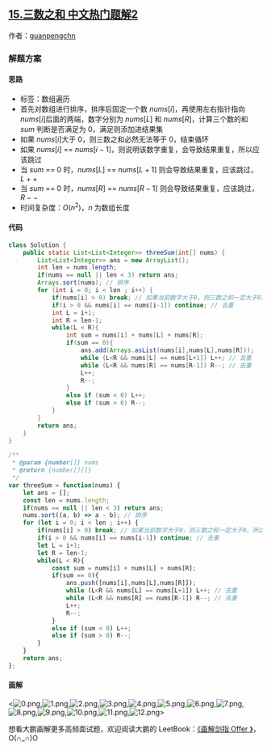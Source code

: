 ## [15.三数之和 中文热门题解2](https://leetcode.cn/problems/3sum/solutions/100000/hua-jie-suan-fa-15-san-shu-zhi-he-by-guanpengchn)

作者：[guanpengchn](https://leetcode.cn/u/guanpengchn)
### 解题方案

#### 思路

- 标签：数组遍历
- 首先对数组进行排序，排序后固定一个数 $nums[i]$，再使用左右指针指向 $nums[i]$后面的两端，数字分别为 $nums[L]$ 和 $nums[R]$，计算三个数的和 $sum$ 判断是否满足为 $0$，满足则添加进结果集
- 如果 $nums[i]$大于 $0$，则三数之和必然无法等于 $0$，结束循环
- 如果 $nums[i]$ == $nums[i-1]$，则说明该数字重复，会导致结果重复，所以应该跳过
- 当 $sum$ == $0$ 时，$nums[L]$ == $nums[L+1]$ 则会导致结果重复，应该跳过，$L++$
- 当 $sum$ == $0$ 时，$nums[R]$ == $nums[R-1]$ 则会导致结果重复，应该跳过，$R--$
- 时间复杂度：$O(n^2)$，$n$ 为数组长度

#### 代码

```Java []
class Solution {
    public static List<List<Integer>> threeSum(int[] nums) {
        List<List<Integer>> ans = new ArrayList();
        int len = nums.length;
        if(nums == null || len < 3) return ans;
        Arrays.sort(nums); // 排序
        for (int i = 0; i < len ; i++) {
            if(nums[i] > 0) break; // 如果当前数字大于0，则三数之和一定大于0，所以结束循环
            if(i > 0 && nums[i] == nums[i-1]) continue; // 去重
            int L = i+1;
            int R = len-1;
            while(L < R){
                int sum = nums[i] + nums[L] + nums[R];
                if(sum == 0){
                    ans.add(Arrays.asList(nums[i],nums[L],nums[R]));
                    while (L<R && nums[L] == nums[L+1]) L++; // 去重
                    while (L<R && nums[R] == nums[R-1]) R--; // 去重
                    L++;
                    R--;
                }
                else if (sum < 0) L++;
                else if (sum > 0) R--;
            }
        }        
        return ans;
    }
}
```

```JavaScript []
/**
 * @param {number[]} nums
 * @return {number[][]}
 */
var threeSum = function(nums) {
    let ans = [];
    const len = nums.length;
    if(nums == null || len < 3) return ans;
    nums.sort((a, b) => a - b); // 排序
    for (let i = 0; i < len ; i++) {
        if(nums[i] > 0) break; // 如果当前数字大于0，则三数之和一定大于0，所以结束循环
        if(i > 0 && nums[i] == nums[i-1]) continue; // 去重
        let L = i+1;
        let R = len-1;
        while(L < R){
            const sum = nums[i] + nums[L] + nums[R];
            if(sum == 0){
                ans.push([nums[i],nums[L],nums[R]]);
                while (L<R && nums[L] == nums[L+1]) L++; // 去重
                while (L<R && nums[R] == nums[R-1]) R--; // 去重
                L++;
                R--;
            }
            else if (sum < 0) L++;
            else if (sum > 0) R--;
        }
    }        
    return ans;
};
```


#### 画解

<![0.png](https://pic.leetcode-cn.com/05bd0c05ada0193c35575e91a2dcb47496b2f970bcee0b60c5610bb3b0e1d5ee-0.png),![1.png](https://pic.leetcode-cn.com/00a09d9a4652c19ca3d1022b99a2395ae2f874bc4e41d19a4c61434566b156ec-2.png),![2.png](https://pic.leetcode-cn.com/6cc290d0d84e226dc9e0989bb8d506ff1ac3731752168a276228816b038d008d-1.png),![3.png](https://pic.leetcode-cn.com/af3cc7ba0b434076fe1a08077d58c3297abc8fb21d5de4a0ec1e1a73574a67e7-3.png),![4.png](https://pic.leetcode-cn.com/6ed61b434f0cb87a14de47c55c7ed122ed55a7399b5ac7f9ee637a0811689b20-4.png),![5.png](https://pic.leetcode-cn.com/31d53b728df42e909cdbd46d29181db7898ff0756a54a7e900bf73def370ad8c-5.png),![6.png](https://pic.leetcode-cn.com/75f5d3867221b37777e115797600f1b01e0f24c7d06b714d6db7abac3a8ef071-6.png),![7.png](https://pic.leetcode-cn.com/3ffbed921c2e6f41ff27873ff09af786727efbfecbd71291df2be92876262054-7.png),![8.png](https://pic.leetcode-cn.com/af94fc8c0012995e16818f4f589564f150c80034bf07fbf2a7c361d0434f6684-8.png),![9.png](https://pic.leetcode-cn.com/db14f47283817cfb30b483898c72e2db259f44a347677a8f0730e99fad77c6af-9.png),![10.png](https://pic.leetcode-cn.com/086b5f507d4f960b3dd6e0fc4556672bf2c35bdbb6d3ff681686afdeff4e9930-10.png),![11.png](https://pic.leetcode-cn.com/65f65b5ad7dd48b3d6c70f0c3cb484aeca81fa1e7b82c9b2ff85196ee7001972-11.png),![12.png](https://pic.leetcode-cn.com/afec79842ce681bea84ce1b0a2beeb19ea93e64d59e72207063e2a51462ff655-12.png)>


想看大鹏画解更多高频面试题，欢迎阅读大鹏的 LeetBook：[《画解剑指 Offer 》](https://leetcode-cn.com/leetbook/detail/illustrate-lcof/)，O(∩_∩)O